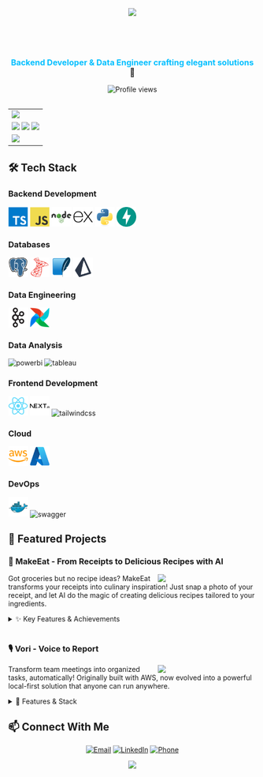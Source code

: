 <div align="center">
  <img src="https://capsule-render.vercel.app/api?type=waving&color=080808&height=200&section=header&text=%20&fontSize=50&animation=twinkling&fontColor=00BFFF" />
  
  <div align="center" style="margin-top: -140px; margin-bottom: 100px;">
    <a href="https://git.io/typing-svg">
      <img src="https://readme-typing-svg.demolab.com?font=Fira+Code&size=30&duration=3000&pause=3000&color=00BFFF&center=true&vCenter=true&random=false&width=435&lines=Kyoungin+Nam;Data+Engineer;Full-Stack+Developer;Passionate+about+Distributed+Systems" alt="Typing SVG" />
    </a>
  </div>
</div>

<h3 align="center">
  <span style="color: #00BFFF">Backend Developer & Data Engineer crafting elegant solutions</span> 🚀
</h3>

<div align="center">
  <img src="https://komarev.com/ghpvc/?username=nampaca123&color=00BFFF" alt="Profile views" />
</div>

<br/>

<div align="center">
  <table>
    <tr>
      <td>
        <img src="https://img.shields.io/badge/Location-Irvine,%20CA-00BFFF?style=for-the-badge&logo=google-maps&logoColor=00BFFF" />
      </td>
    </tr>
    <tr>
      <td>
        <img src="https://img.shields.io/badge/Focus-Distributed%20Systems-00BFFF?style=for-the-badge&logo=apache&logoColor=00BFFF" />
        <img src="https://img.shields.io/badge/Focus-Full--Stack%20Dev-00BFFF?style=for-the-badge&logo=react&logoColor=00BFFF" />
        <img src="https://img.shields.io/badge/Focus-Data%20Engineering-00BFFF?style=for-the-badge&logo=apache-kafka&logoColor=00BFFF" />
      </td>
    </tr>
    <tr>
      <td>
        <img src="https://img.shields.io/badge/Passion-Backend%20&%20Data%20Engineering-00BFFF?style=for-the-badge&logo=data:image/png;base64,iVBORw0KGgoAAAANSUhEUgAAAA4AAAAOCAYAAAAfSC3RAAAACXBIWXMAAAsTAAALEwEAmpwYAAAA70lEQVR4nKXSvUpDQRDF8d8V/EAEGwu1EgRBBAtR0E4QQas8gYVgZ2MhPoCFhYiVnYWNjYU+glhYiCBYWPhRiRKJRWbhGm5usvGHYXdmzjmzs7vhX4YxgSUs4BBn2McaZjGI+F+5wC7GqxKN4grb6ErEuvGMR3TUSTaLl7+S9eAE11jHFg4wj5FvG9jALe7wgnd84hNvuMQw2hsR38UL3vCBd7wm+RucYyEVPEWzxXnGMY12dKALfehN9pZwjKcGzgfMJeJ9GMAghtJrTGEn6TGBm7hVs/kcB9htIDaS9LhuxcMUzrDSKvkXqhiB40PC7FEAAAAASUVORK5CYII=" />
      </td>
    </tr>
  </table>
</div>

## 🛠️ Tech Stack

### Backend Development
<p align="left">
  <img src="https://raw.githubusercontent.com/devicons/devicon/master/icons/typescript/typescript-original.svg" alt="typescript" width="40" height="40"/>
  <img src="https://raw.githubusercontent.com/devicons/devicon/master/icons/javascript/javascript-original.svg" alt="javascript" width="40" height="40"/>
  <img src="https://raw.githubusercontent.com/devicons/devicon/master/icons/nodejs/nodejs-original-wordmark.svg" alt="nodejs" width="40" height="40"/>
  <img src="https://raw.githubusercontent.com/devicons/devicon/master/icons/express/express-original.svg" alt="express" width="40" height="40"/>
  <img src="https://raw.githubusercontent.com/devicons/devicon/master/icons/python/python-original.svg" alt="python" width="40" height="40"/>
  <img src="https://raw.githubusercontent.com/devicons/devicon/master/icons/fastapi/fastapi-original.svg" alt="fastapi" width="40" height="40"/>
</p>

### Databases
<p align="left">
  <img src="https://raw.githubusercontent.com/devicons/devicon/master/icons/postgresql/postgresql-original.svg" alt="postgresql" width="40" height="40"/>
  <img src="https://raw.githubusercontent.com/devicons/devicon/master/icons/microsoftsqlserver/microsoftsqlserver-plain.svg" alt="sqlserver" width="40" height="40"/>
  <img src="https://raw.githubusercontent.com/devicons/devicon/master/icons/sqlite/sqlite-original.svg" alt="sqlite" width="40" height="40"/>
  <img src="https://raw.githubusercontent.com/devicons/devicon/master/icons/prisma/prisma-original.svg" alt="prisma" width="40" height="40"/>
</p>

### Data Engineering
<p align="left">
  <img src="https://raw.githubusercontent.com/devicons/devicon/master/icons/apachekafka/apachekafka-original.svg" alt="kafka" width="40" height="40"/>
  <img src="https://raw.githubusercontent.com/apache/airflow/main/airflow/www/static/pin_100.png" alt="airflow" width="40" height="40"/>
</p>

### Data Analysis
<p align="left">
  <img src="https://raw.githubusercontent.com/microsoft/PowerBI-Icons/main/SVG/Power-BI.svg" alt="powerbi" width="40" height="40"/>
  <img src="https://cdn.worldvectorlogo.com/logos/tableau-software.svg" alt="tableau" width="40" height="40"/>
</p>

### Frontend Development
<p align="left">
  <img src="https://raw.githubusercontent.com/devicons/devicon/master/icons/react/react-original.svg" alt="react" width="40" height="40"/>
  <img src="https://raw.githubusercontent.com/devicons/devicon/master/icons/nextjs/nextjs-original-wordmark.svg" alt="nextjs" width="40" height="40"/>
  <img src="https://www.vectorlogo.zone/logos/tailwindcss/tailwindcss-icon.svg" alt="tailwindcss" width="40" height="40"/>
</p>

### Cloud
<p align="left">
  <img src="https://raw.githubusercontent.com/devicons/devicon/master/icons/amazonwebservices/amazonwebservices-plain-wordmark.svg" alt="aws" width="40" height="40"/>
  <img src="https://raw.githubusercontent.com/devicons/devicon/master/icons/azure/azure-original.svg" alt="azure" width="40" height="40"/>
</p>

### DevOps
<p align="left">
  <img src="https://raw.githubusercontent.com/devicons/devicon/master/icons/docker/docker-original.svg" alt="docker" width="40" height="40"/>
  <img src="https://static1.smartbear.co/swagger/media/assets/images/swagger_logo.svg" alt="swagger" width="40" height="40"/>
</p>

</div>

## 🔭 Featured Projects

### 🍳 MakeEat - From Receipts to Delicious Recipes with AI
<div align="left">
  <a href="https://github.com/nampaca123/makeEat">
    <img src="https://github.com/nampaca123/makeEat/raw/main/makeEat_Logo.png" width="200" align="right" />
  </a>
  
Got groceries but no recipe ideas? MakeEat transforms your receipts into culinary inspiration! Just snap a photo of your receipt, and let AI do the magic of creating delicious recipes tailored to your ingredients.

<details>
<summary>✨ Key Features & Achievements</summary>

- 🎯 Smart receipt scanning with hybrid OCR system
- 📝 Personalized recipe generation
- 🍽️ Detailed nutritional analysis
- 💰 Cost-effective API usage
- ⚡ Super fast processing

**Fun Facts**: Our system is...
- 56% more accurate in reading receipts than standard OCR
- 80% more cost-efficient with smart preprocessing
- 30% faster than direct image analysis
- 55% more accurate in nutritional calculations

**Built with**:
- **Backend**: Node.js & Express (JavaScript), FastAPI (Python), PostgreSQL, Prisma
- **AI/ML**: PyTorch (EasyOCR), Tesseract, GPT-4
- **Frontend**: Next.js, TailwindCSS
- **Documentation**: Swagger UI
</details>
</div>

<br/>

### 🎙️ Vori - Voice to Report
<div align="left">
  <a href="https://github.com/nampaca123/Vori_Reborn">
    <img src="https://github.com/nampaca123/Vori_Reborn/raw/main/voriLogo.png" width="200" align="right" />
  </a>

Transform team meetings into organized tasks, automatically! Originally built with AWS, now evolved into a powerful local-first solution that anyone can run anywhere.

<details>
<summary>🌟 Features & Stack</summary>

**Cool Features**:
- 🎯 Voice-to-task automation
- 📝 AI-powered meeting summaries
- 🔄 Real-time processing
- 🔒 Secure & private

**Built with**:
- **Current (Local Version)**:
  - **Backend**: TypeScript, Node.js, FastAPI, PostgreSQL
  - **Data Processing**: Apache Kafka
  - **AI/ML**: OpenAI (Whisper & GPT)
  - **Frontend**: Next.js, TailwindCSS
- **Previous (AWS Version)**:
  - **Cloud Services**: AWS Lambda, MSK, EC2, S3
  - Same core technologies
</details>
</div>

## 📫 Connect With Me

<div align="center">
  
[![Email](https://img.shields.io/badge/-Email-000000?style=for-the-badge&logo=gmail&logoColor=00BFFF)](mailto:knnam12@outlook.com)
[![LinkedIn](https://img.shields.io/badge/-LinkedIn-000000?style=for-the-badge&logo=linkedin&logoColor=00BFFF)](https://www.linkedin.com/in/knnam12/)
[![Phone](https://img.shields.io/badge/-Call%20Me-000000?style=for-the-badge&logo=whatsapp&logoColor=00BFFF)](tel:+19497387650)

</div>

<div align="center">
  <img src="https://capsule-render.vercel.app/api?type=waving&color=080808&height=100&section=footer&fontSize=50&animation=twinkling&fontColor=00BFFF" />
</div>